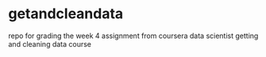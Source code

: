 # getandcleandata
repo for grading the week 4 assignment from coursera data scientist getting and cleaning data course
